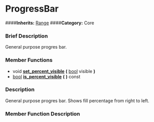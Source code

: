 #  ProgressBar  
####**Inherits:** [Range](class_range)
####**Category:** Core

###  Brief Description  
General purpose progres bar.

###  Member Functions 
  * void  **[set&#95;percent&#95;visible](#set_percent_visible)**  **(** [bool](class_bool) visible  **)**
  * [bool](class_bool)  **[is&#95;percent&#95;visible](#is_percent_visible)**  **(** **)** const

###  Description  
General purpose progres bar. Shows fill percentage from right to left.

###  Member Function Description  
